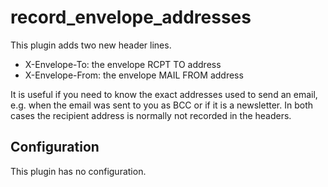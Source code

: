 record_envelope_addresses
=========================

This plugin adds two new header lines.

* X-Envelope-To: the envelope RCPT TO address
* X-Envelope-From: the envelope MAIL FROM address

It is useful if you need to know the exact addresses used to send an email, e.g. when
the email was sent to you as BCC or if it is a newsletter. In both cases the recipient
address is normally not recorded in the headers.

Configuration
-------------

This plugin has no configuration.
